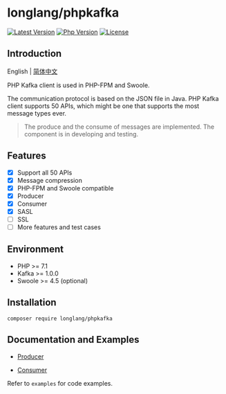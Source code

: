 # longlang/phpkafka

[![Latest Version](https://poser.pugx.org/longlang/phpkafka/v/stable)](https://packagist.org/packages/longlang/phpkafka)
[![Php Version](https://img.shields.io/badge/php-%3E=7.1-brightgreen.svg)](https://secure.php.net/)
[![License](https://img.shields.io/github/license/longyan/phpkafka.svg)](https://github.com/longyan/phpkafka/blob/master/LICENSE)

## Introduction

English | [简体中文](README.cn.md)

PHP Kafka client is used in PHP-FPM and Swoole.

The communication protocol is based on the JSON file in Java. PHP Kafka client supports 50 APIs, which might be one that supports the most message types ever.

> The produce and the consume of messages are implemented. The component is in developing and testing.

## Features

- [x] Support all 50 APIs
- [x] Message compression 
- [x] PHP-FPM and Swoole compatible
- [x] Producer
- [x] Consumer
- [x] SASL
- [ ] SSL
- [ ] More features and test cases

## Environment

- PHP >= 7.1
- Kafka >= 1.0.0
- Swoole >= 4.5 (optional)

## Installation

`composer require longlang/phpkafka`

## Documentation and Examples

- [Producer](doc/producer.en.md)

- [Consumer](doc/consumer.en.md)

Refer to `examples` for code examples. 
